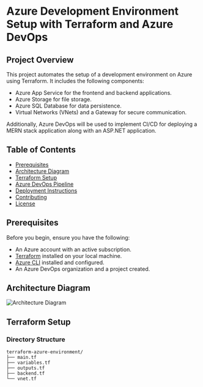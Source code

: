 # Azure Development Environment Setup with Terraform and Azure DevOps

## Project Overview

This project automates the setup of a development environment on Azure using Terraform. It includes the following components:
- Azure App Service for the frontend and backend applications.
- Azure Storage for file storage.
- Azure SQL Database for data persistence.
- Virtual Networks (VNets) and a Gateway for secure communication.

Additionally, Azure DevOps will be used to implement CI/CD for deploying a MERN stack application along with an ASP.NET application.

## Table of Contents

- [Prerequisites](#prerequisites)
- [Architecture Diagram](#architecture-diagram)
- [Terraform Setup](#terraform-setup)
- [Azure DevOps Pipeline](#azure-devops-pipeline)
- [Deployment Instructions](#deployment-instructions)
- [Contributing](#contributing)
- [License](#license)

## Prerequisites

Before you begin, ensure you have the following:

- An Azure account with an active subscription.
- [Terraform](https://www.terraform.io/downloads.html) installed on your local machine.
- [Azure CLI](https://docs.microsoft.com/en-us/cli/azure/install-azure-cli) installed and configured.
- An Azure DevOps organization and a project created.

## Architecture Diagram

![Architecture Diagram](link_to_your_architecture_diagram.png)

## Terraform Setup

### Directory Structure

```plaintext
terraform-azure-environment/
├── main.tf
├── variables.tf
├── outputs.tf
├── backend.tf
└── vnet.tf
